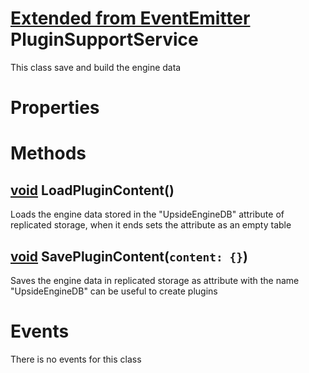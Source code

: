 <style>
  .md-content__button {
    display: none;
  }
</style>

# [Extended from EventEmitter](EventEmitter.md) PluginSupportService 
This class save and build the engine data
 
# Properties



# Methods
## [void](https://create.roblox.com/docs/scripting/luau/nil) LoadPluginContent() 
 Loads the engine data stored in the "UpsideEngineDB" attribute of replicated storage, when it ends sets the attribute as an empty table
	
## [void](https://create.roblox.com/docs/scripting/luau/nil) SavePluginContent(`content: {}`) 
 Saves the engine data in replicated storage as attribute with the name "UpsideEngineDB" can be useful to create plugins
	


# Events
There is no events for this class


